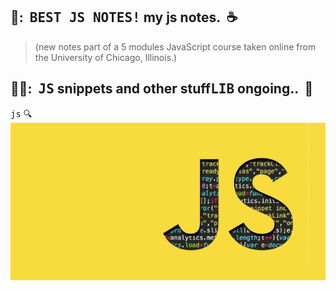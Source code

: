 ## :pear::&nbsp; <kbd>BEST JS NOTES!</kbd> my js notes.   &nbsp;:coffee:  
> (new notes part of a 5 modules JavaScript course taken online from the University of Chicago, Illinois.)

## :pear::pear::&nbsp; <kbd>JS</kbd> snippets and other stuff<kbd>LIB</kbd> ongoing.. &nbsp;:rocket:


 


  
 <kbd>js</kbd> :mag:
 <br>
 ![js1](images/js.jpg)
 

  
 

 
 
 
 
 
  


